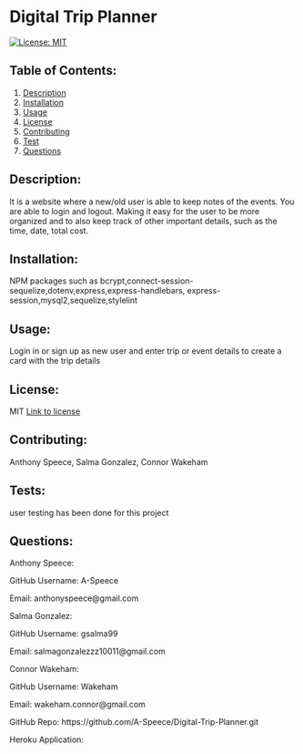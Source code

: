 # Digital Trip Planner

[![License: MIT](https://img.shields.io/badge/License-MIT-yellow.svg)](https://opensource.org/licenses/MIT)

## Table of Contents:

1. [Description](#description)
2. [Installation](#installation)
3. [Usage](#usage)
4. [License](#license)
5. [Contributing](#contributing)
6. [Test](#tests)
7. [Questions](#questions)

## Description:

It is a website where a new/old user is able to keep notes of the events. You are able to login and logout. Making it easy for the user to be more organized and to also keep track of other important details, such as the time, date, total cost.

## Installation:

NPM packages such as bcrypt,connect-session-sequelize,dotenv,express,express-handlebars, express-session,mysql2,sequelize,stylelint

## Usage:

Login in or sign up as new user and enter trip or event details to create a card with the trip details

## License:

MIT
[Link to license](https://opensource.org/licenses/MIT)

## Contributing:

Anthony Speece, Salma Gonzalez, Connor Wakeham

## Tests:

user testing has been done for this project

## Questions:

<p>Anthony Speece:<p>
<p>GitHub Username: A-Speece<p>
<p>Email: anthonyspeece@gmail.com<p>

<p>Salma Gonzalez:<p>
<p>GitHub Username: gsalma99<p>
<p>Email: salmagonzalezzz10011@gmail.com<p>

<p>Connor Wakeham:<p>
<p>GitHub Username: Wakeham<p>
<p>Email: wakeham.connor@gmail.com<p>

<p>GitHub Repo: https://github.com/A-Speece/Digital-Trip-Planner.git <p>
<p> Heroku Application: <p>
